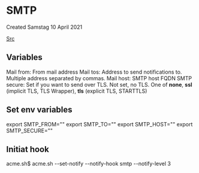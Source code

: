 # SMTP
Created Samstag 10 April 2021

[Src](https://github.com/acmesh-official/acme.sh/wiki/notify#12-set-notification-for-smtp)

Variables
---------
Mail from:	From mail address
Mail tos:	Address to send notifications to. Multiple address separated by commas.
Mail host:	SMTP host FQDN
SMTP secure:	Set if you want to send over TLS. Not set, no TLS.
 One of **none**, **ssl** (implicit TLS, TLS Wrapper), **tls** (explicit TLS, STARTTLS)


Set env variables
-----------------
export SMTP_FROM="<Mail from>"
export SMTP_TO="<Mail tos>"
export SMTP_HOST="<Mail host>"
export SMTP_SECURE="<SMTP secure>"

Initiat hook
------------
acme.sh$ acme.sh --set-notify --notify-hook smtp --notify-level  3

